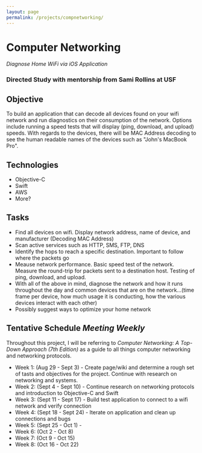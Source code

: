 ```yaml
---
layout: page
permalink: /projects/compnetworking/
---
```


# Computer Networking
*Diagnose Home WiFi via iOS Application*

### Directed Study with mentorship from Sami Rollins at USF

## Objective
To build an application that can decode all devices found on your wifi network and run diagnostics on their consumption of the network. Options include running a speed tests that will display (ping, download, and upload) speeds. With regards to the devices, there will be MAC Address decoding to see the human readable names of the devices such as "John's MacBook Pro". 

## Technologies
* Objective-C
* Swift
* AWS
* More?

## Tasks
* Find all devices on wifi. Display network address, name of device, and manufacturer (Decoding MAC Address)
* Scan active services such as HTTP, SMS, FTP, DNS
* Identify the hops to reach a specific destination. Important to follow where the packets go
* Meause network performance. Basic speed test of the network. Measure the round-trip for packets sent to a destination host. Testing of ping, download, and upload. 
* With all of the above in mind, diagnose the network and how it runs throughout the day and common devices that are on the network...(time frame per device, how much usage it is conducting, how the various devices interact with each other)
* Possibly suggest ways to optimize your home network

## Tentative Schedule *Meeting Weekly*
Throughout this project, I will be referring to *Computer Networking: A Top-Down Approach (7th Edition)* as a guide to all things computer networking and networking protocols.
* Week 1: (Aug 29 - Sept 3) - Create page/wiki and determine a rough set of tasts and objectives for the project. Continue with research on networking and systems.
* Week 2: (Sept 4 - Sept 10) - Continue research on networking protocols and introduction to Objective-C and Swift
* Week 3: (Sept 11 - Sept 17) - Build test application to connect to a wifi network and verify connection
* Week 4: (Sept 18 - Sept 24) - Iterate on application and clean up connections and bugs
* Week 5: (Sept 25 - Oct 1) - 
* Week 6: (Oct 2 - Oct 8)
* Week 7: (Oct 9 - Oct 15)
* Week 8: (Oct 16 - Oct 22)
